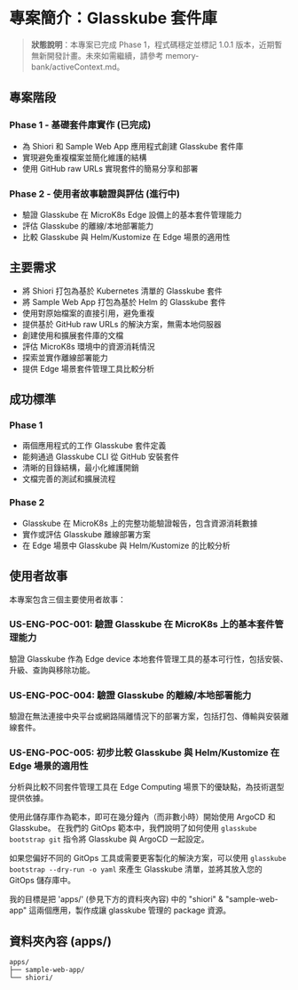 # 專案簡介：Glasskube 套件庫

> **狀態說明**：本專案已完成 Phase 1，程式碼穩定並標記 1.0.1 版本，近期暫無新開發計畫。未來如需繼續，請參考 memory-bank/activeContext.md。

## 專案階段
### Phase 1 - 基礎套件庫實作 (已完成)
- 為 Shiori 和 Sample Web App 應用程式創建 Glasskube 套件庫
- 實現避免重複檔案並簡化維護的結構
- 使用 GitHub raw URLs 實現套件的簡易分享和部署

### Phase 2 - 使用者故事驗證與評估 (進行中)
- 驗證 Glasskube 在 MicroK8s Edge 設備上的基本套件管理能力
- 評估 Glasskube 的離線/本地部署能力
- 比較 Glasskube 與 Helm/Kustomize 在 Edge 場景的適用性

## 主要需求
- 將 Shiori 打包為基於 Kubernetes 清單的 Glasskube 套件
- 將 Sample Web App 打包為基於 Helm 的 Glasskube 套件
- 使用對原始檔案的直接引用，避免重複
- 提供基於 GitHub raw URLs 的解決方案，無需本地伺服器
- 創建使用和擴展套件庫的文檔
- 評估 MicroK8s 環境中的資源消耗情況
- 探索並實作離線部署能力
- 提供 Edge 場景套件管理工具比較分析

## 成功標準
### Phase 1
- 兩個應用程式的工作 Glasskube 套件定義
- 能夠通過 Glasskube CLI 從 GitHub 安裝套件
- 清晰的目錄結構，最小化維護開銷
- 文檔完善的測試和擴展流程

### Phase 2
- Glasskube 在 MicroK8s 上的完整功能驗證報告，包含資源消耗數據
- 實作或評估 Glasskube 離線部署方案
- 在 Edge 場景中 Glasskube 與 Helm/Kustomize 的比較分析

## 使用者故事
本專案包含三個主要使用者故事：

### US-ENG-POC-001: 驗證 Glasskube 在 MicroK8s 上的基本套件管理能力
驗證 Glasskube 作為 Edge device 本地套件管理工具的基本可行性，包括安裝、升級、查詢與移除功能。

### US-ENG-POC-004: 驗證 Glasskube 的離線/本地部署能力
驗證在無法連接中央平台或網路隔離情況下的部署方案，包括打包、傳輸與安裝離線套件。

### US-ENG-POC-005: 初步比較 Glasskube 與 Helm/Kustomize 在 Edge 場景的適用性
分析與比較不同套件管理工具在 Edge Computing 場景下的優缺點，為技術選型提供依據。

使用此儲存庫作為範本，即可在幾分鐘內（而非數小時）開始使用 ArgoCD 和 Glasskube。
在我們的 GitOps 範本中，我們說明了如何使用 `glasskube bootstrap git` 指令將 Glasskube 與 ArgoCD 一起設定。

如果您偏好不同的 GitOps 工具或需要更客製化的解決方案，可以使用 `glasskube bootstrap --dry-run -o yaml` 來產生 Glasskube 清單，並將其放入您的 GitOps 儲存庫中。

我的目標是把 'apps/' (參見下方的資料夾內容) 中的 "shiori" & "sample-web-app" 這兩個應用，製作成讓 glasskube 管理的 package 資源。

## 資料夾內容 (apps/)

```
apps/
├── sample-web-app/
└── shiori/
